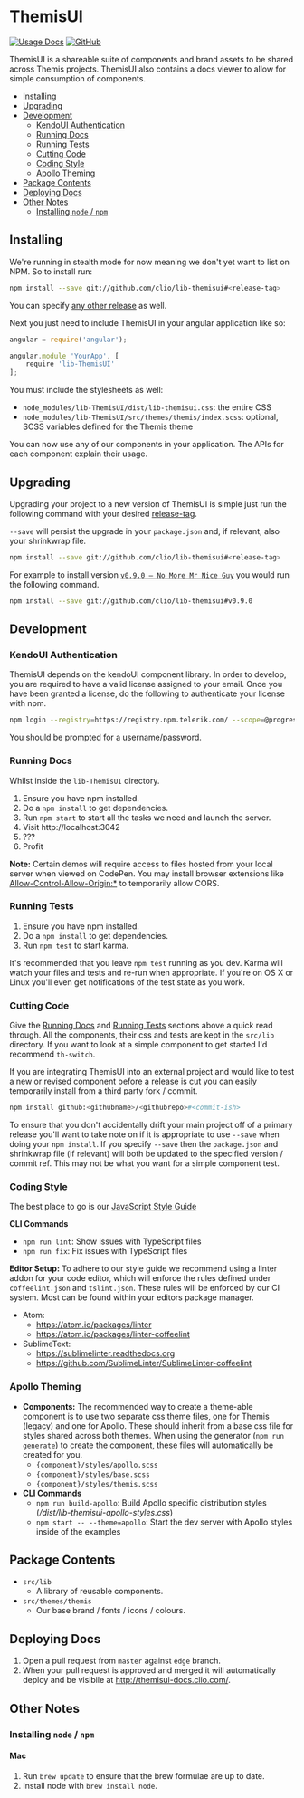 # ThemisUI

[![Usage Docs](https://img.shields.io/badge/%E2%96%B6-Usage_Docs-3D7BBA.svg)](http://themisui-docs.clio.com/)
[![GitHub](https://img.shields.io/github/forks/badges/shields.svg?style=social&label=Fork)](https://github.com/clio/lib-themisui/)


ThemisUI is a shareable suite of components and brand assets to be shared across Themis projects. ThemisUI also contains a docs viewer to allow for simple consumption of components.

<!-- TOC depthFrom:2 depthTo:3 withLinks:1 updateOnSave:1 orderedList:0 -->

- [Installing](#installing)
- [Upgrading](#upgrading)
- [Development](#development)
	- [KendoUI Authentication](#kendoui-authentication)
	- [Running Docs](#running-docs)
	- [Running Tests](#running-tests)
	- [Cutting Code](#cutting-code)
	- [Coding Style](#coding-style)
	- [Apollo Theming](#apollo-theming)
- [Package Contents](#package-contents)
- [Deploying Docs](#deploying-docs)
- [Other Notes](#other-notes)
	- [Installing `node` / `npm`](#installing-node-npm)

<!-- /TOC -->

## Installing

We're running in stealth mode for now meaning we don't yet want to list on NPM. So to
install run:

```bash
npm install --save git://github.com/clio/lib-themisui#<release-tag>
```

You can specify [any other release](https://github.com/clio/lib-themisui/releases) as
well.

Next you just need to include ThemisUI in your angular application like so:

```javascript
angular = require('angular');

angular.module 'YourApp', [
    require 'lib-ThemisUI'
];
```

You must include the stylesheets as well:

* `node_modules/lib-ThemisUI/dist/lib-themisui.css`: the entire CSS
* `node_modules/lib-ThemisUI/src/themes/themis/index.scss`: optional, SCSS variables
defined for the Themis theme

You can now use any of our components in your application. The APIs for each
component explain their usage.

## Upgrading

Upgrading your project to a new version of ThemisUI is simple just run the following
command with your desired [release-tag](https://github.com/clio/lib-themisui/releases).

`--save` will persist the upgrade in your `package.json` and, if relevant, also your
shrinkwrap file.

```bash
npm install --save git://github.com/clio/lib-themisui#<release-tag>
```

For example to install version [`v0.9.0 — No More Mr Nice Guy`](https://github.com/clio/lib-themisui/releases/tag/v0.9.0)
you would run the following command.

```bash
npm install --save git://github.com/clio/lib-themisui#v0.9.0
```

## Development

### KendoUI Authentication
ThemisUI depends on the kendoUI component library. In order to develop, you are
required to have a valid license assigned to your email. Once you have been
granted a license, do the following to authenticate your license with npm.

```bash
npm login --registry=https://registry.npm.telerik.com/ --scope=@progress
```
You should be prompted for a username/password.

### Running Docs

Whilst inside the `lib-ThemisUI` directory.

1. Ensure you have npm installed.
2. Do a `npm install` to get dependencies.
3. Run `npm start` to start all the tasks we need and launch the server.
4. Visit http://localhost:3042
5. ???
6. Profit

**Note:** Certain demos will require access to files hosted from your local server when viewed on CodePen.
You may install browser extensions like [Allow-Control-Allow-Origin:*](https://github.com/vitvad/Access-Control-Allow-Origin)
to temporarily allow CORS.

### Running Tests

1. Ensure you have npm installed.
2. Do a `npm install` to get dependencies.
3. Run `npm test` to start karma.

It's recommended that you leave `npm test` running as you dev. Karma will watch your
files and tests and re-run when appropriate. If you're on OS X or Linux you'll even
get notifications of the test state as you work.

### Cutting Code

Give the [Running Docs](#running-docs) and [Running Tests](#running-tests) sections
above a quick read through. All the components, their css and tests are kept in the
`src/lib` directory. If you want to look at a simple component to get
started I'd recommend `th-switch`.

If you are integrating ThemisUI into an external project and would like to test a new
or revised component before a release is cut you can easily temporarily install from
a third party fork / commit.

```bash
npm install github:<githubname>/<githubrepo>#<commit-ish>
```

To ensure that you don't accidentally drift your main project off of a primary
release you'll want to take note on if it is appropriate to use `--save` when doing
your `npm install`. If you specify `--save` then the `package.json` and shrinkwrap
file (if relevant) will both be updated to the specified version / commit ref. This
may not be what you want for a simple component test.

### Coding Style
The best place to go is our [JavaScript Style Guide](/doc/javaScriptStyleGuide)

**CLI Commands**
- `npm run lint`: Show issues with TypeScript files
- `npm run fix`: Fix issues with TypeScript files

**Editor Setup:**
To adhere to our style guide we recommend using a linter addon for your code editor,
which will enforce the rules defined under `coffeelint.json` and `tslint.json`. These rules will be
enforced by our CI system. Most can be found within your editors package manager.

* Atom:
  * https://atom.io/packages/linter
  * https://atom.io/packages/linter-coffeelint
* SublimeText:
  * https://sublimelinter.readthedocs.org
  * https://github.com/SublimeLinter/SublimeLinter-coffeelint

### Apollo Theming
- **Components:**
The recommended way to create a theme-able component is to use two separate css theme files, one for Themis (legacy) and one for Apollo. These should inherit from a base css file for styles shared across both themes. When using the generator (`npm run generate`) to create the component, these files will automatically be created for you.
  - `{component}/styles/apollo.scss`
  - `{component}/styles/base.scss`
  - `{component}/styles/themis.scss`
- **CLI Commands**
  - `npm run build-apollo`: Build Apollo specific distribution styles (*/dist/lib-themisui-apollo-styles.css*)
  - `npm start -- --theme=apollo`: Start the dev server with Apollo styles inside of the examples

## Package Contents

- `src/lib`
  - A library of reusable components.
- `src/themes/themis`
  - Our base brand / fonts / icons / colours.


## Deploying Docs

1. Open a pull request from `master` against `edge` branch.
2. When your pull request is approved and merged it will automatically deploy and be visibile at http://themisui-docs.clio.com/.

## Other Notes

### Installing `node` / `npm`

#### Mac

1. Run `brew update` to ensure that the brew formulae are up to date.
2. Install node with `brew install node`.
